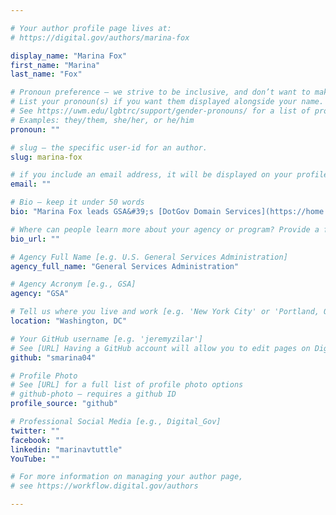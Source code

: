 ```yaml
---

# Your author profile page lives at:
# https://digital.gov/authors/marina-fox

display_name: "Marina Fox"
first_name: "Marina"
last_name: "Fox"

# Pronoun preference — we strive to be inclusive, and don’t want to make assumptions on a person’s first name (be it a gender-neutral name, or is one more common in languages other than English). Learn more http://www.MyPronouns.org
# List your pronoun(s) if you want them displayed alongside your name. Leave it blank and we'll use just your name.
# See https://uwm.edu/lgbtrc/support/gender-pronouns/ for a list of pronouns
# Examples: they/them, she/her, or he/him
pronoun: ""

# slug — the specific user-id for an author.
slug: marina-fox

# if you include an email address, it will be displayed on your profile page
email: ""

# Bio — keep it under 50 words
bio: "Marina Fox leads GSA&#39;s [DotGov Domain Services](https://home.dotgov.gov/) in the Office of Government-wide Policy (OGP). She has 20&#43; years of experience in data analysis, business intelligence and enterprise reporting, web performance analysis, advanced analytics, artificial intelligence (AI) and Big Data. Previously, Marina led a government-wide [Digital Analytics Program](https://digital.gov/dap/) (DAP) at GSA. Prior to becoming a public servant, Marina held various analytical and leadership roles at Deloitte, AOL, Booz Allen Hamilton, and Dow Jones. Her LinkedIn account is below."

# Where can people learn more about your agency or program? Provide a full URL [e.g. 'https://www.example.gov/']
bio_url: ""

# Agency Full Name [e.g. U.S. General Services Administration]
agency_full_name: "General Services Administration"

# Agency Acronym [e.g., GSA]
agency: "GSA"

# Tell us where you live and work [e.g. 'New York City' or 'Portland, OR']
location: "Washington, DC"

# Your GitHub username [e.g. 'jeremyzilar']
# See [URL] Having a GitHub account will allow you to edit pages on DigitalGov. The image used in your GitHub account can also be used to populate your digital.gov profile photo.
github: "smarina04"

# Profile Photo
# See [URL] for a full list of profile photo options
# github-photo — requires a github ID
profile_source: "github"

# Professional Social Media [e.g., Digital_Gov]
twitter: ""
facebook: ""
linkedin: "marinavtuttle"
YouTube: ""

# For more information on managing your author page,
# see https://workflow.digital.gov/authors

---
```

